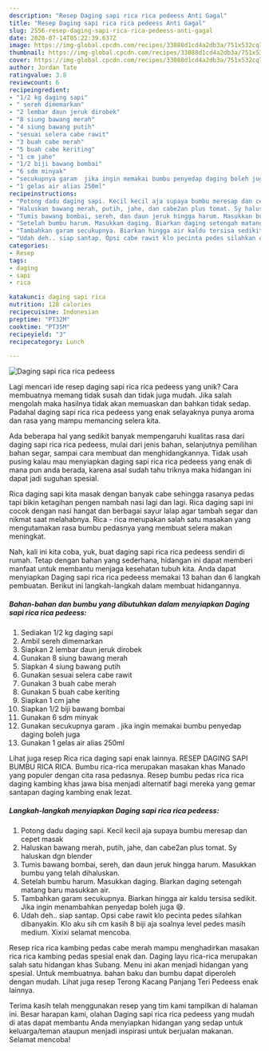 ```yaml
---
description: "Resep Daging sapi rica rica pedeess Anti Gagal"
title: "Resep Daging sapi rica rica pedeess Anti Gagal"
slug: 2556-resep-daging-sapi-rica-rica-pedeess-anti-gagal
date: 2020-07-14T05:22:39.637Z
image: https://img-global.cpcdn.com/recipes/33088d1cd4a2db3a/751x532cq70/daging-sapi-rica-rica-pedeess-foto-resep-utama.jpg
thumbnail: https://img-global.cpcdn.com/recipes/33088d1cd4a2db3a/751x532cq70/daging-sapi-rica-rica-pedeess-foto-resep-utama.jpg
cover: https://img-global.cpcdn.com/recipes/33088d1cd4a2db3a/751x532cq70/daging-sapi-rica-rica-pedeess-foto-resep-utama.jpg
author: Jordan Tate
ratingvalue: 3.8
reviewcount: 6
recipeingredient:
- "1/2 kg daging sapi"
- " sereh dimemarkan"
- "2 lembar daun jeruk dirobek"
- "8 siung bawang merah"
- "4 siung bawang putih"
- "sesuai selera cabe rawit"
- "3 buah cabe merah"
- "5 buah cabe keriting"
- "1 cm jahe"
- "1/2 biji bawang bombai"
- "6 sdm minyak"
- "secukupnya garam  jika ingin memakai bumbu penyedap daging boleh juga"
- "1 gelas air alias 250ml"
recipeinstructions:
- "Potong dadu daging sapi. Kecil kecil aja supaya bumbu meresap dan cepet masak"
- "Haluskan bawang merah, putih, jahe, dan cabe2an plus tomat. Sy haluskan dgn blender"
- "Tumis bawang bombai, sereh, dan daun jeruk hingga harum. Masukkan bumbu yang telah dihaluskan."
- "Setelah bumbu harum. Masukkan daging. Biarkan daging setengah matang baru masukkan air."
- "Tambahkan garam secukupnya. Biarkan hingga air kaldu tersisa sedikit. Jika ingin menambahkan penyedap boleh juga 😄."
- "Udah deh.. siap santap. Opsi cabe rawit klo pecinta pedes silahkan dibanyakin. Klo aku sih cm kasih 8 biji aja soalnya level pedes masih medium. Xixixi selamat mencoba."
categories:
- Resep
tags:
- daging
- sapi
- rica

katakunci: daging sapi rica 
nutrition: 128 calories
recipecuisine: Indonesian
preptime: "PT32M"
cooktime: "PT35M"
recipeyield: "3"
recipecategory: Lunch

---
```



![Daging sapi rica rica pedeess](https://img-global.cpcdn.com/recipes/33088d1cd4a2db3a/751x532cq70/daging-sapi-rica-rica-pedeess-foto-resep-utama.jpg)

Lagi mencari ide resep daging sapi rica rica pedeess yang unik? Cara membuatnya memang tidak susah dan tidak juga mudah. Jika salah mengolah maka hasilnya tidak akan memuaskan dan bahkan tidak sedap. Padahal daging sapi rica rica pedeess yang enak selayaknya punya aroma dan rasa yang mampu memancing selera kita.

Ada beberapa hal yang sedikit banyak mempengaruhi kualitas rasa dari daging sapi rica rica pedeess, mulai dari jenis bahan, selanjutnya pemilihan bahan segar, sampai cara membuat dan menghidangkannya. Tidak usah pusing kalau mau menyiapkan daging sapi rica rica pedeess yang enak di mana pun anda berada, karena asal sudah tahu triknya maka hidangan ini dapat jadi suguhan spesial.

Rica daging sapi kita masak dengan banyak cabe sehingga rasanya pedas tapi bikin ketagihan pengen nambah nasi lagi dan lagi. Rica daging sapi ini cocok dengan nasi hangat dan berbagai sayur lalap agar tambah segar dan nikmat saat melahabnya. Rica - rica merupakan salah satu masakan yang mengutamakan rasa bumbu pedasnya yang membuat selera makan meningkat.


Nah, kali ini kita coba, yuk, buat daging sapi rica rica pedeess sendiri di rumah. Tetap dengan bahan yang sederhana, hidangan ini dapat memberi manfaat untuk membantu menjaga kesehatan tubuh kita. Anda dapat menyiapkan Daging sapi rica rica pedeess memakai 13 bahan dan 6 langkah pembuatan. Berikut ini langkah-langkah dalam membuat hidangannya.

<!--inarticleads1-->

##### Bahan-bahan dan bumbu yang dibutuhkan dalam menyiapkan Daging sapi rica rica pedeess:

1. Sediakan 1/2 kg daging sapi
1. Ambil  sereh dimemarkan
1. Siapkan 2 lembar daun jeruk dirobek
1. Gunakan 8 siung bawang merah
1. Siapkan 4 siung bawang putih
1. Gunakan sesuai selera cabe rawit
1. Gunakan 3 buah cabe merah
1. Gunakan 5 buah cabe keriting
1. Siapkan 1 cm jahe
1. Siapkan 1/2 biji bawang bombai
1. Gunakan 6 sdm minyak
1. Gunakan secukupnya garam . jika ingin memakai bumbu penyedap daging boleh juga
1. Gunakan 1 gelas air alias 250ml


Lihat juga resep Rica rica daging sapi enak lainnya. RESEP DAGING SAPI BUMBU RICA RICA. Bumbu rica-rica merupakan masakan khas Manado yang populer dengan cita rasa pedasnya. Resep bumbu pedas rica rica daging kambing khas jawa bisa menjadi alternatif bagi mereka yang gemar santapan daging kambing enak lezat. 

<!--inarticleads2-->

##### Langkah-langkah menyiapkan Daging sapi rica rica pedeess:

1. Potong dadu daging sapi. Kecil kecil aja supaya bumbu meresap dan cepet masak
1. Haluskan bawang merah, putih, jahe, dan cabe2an plus tomat. Sy haluskan dgn blender
1. Tumis bawang bombai, sereh, dan daun jeruk hingga harum. Masukkan bumbu yang telah dihaluskan.
1. Setelah bumbu harum. Masukkan daging. Biarkan daging setengah matang baru masukkan air.
1. Tambahkan garam secukupnya. Biarkan hingga air kaldu tersisa sedikit. Jika ingin menambahkan penyedap boleh juga 😄.
1. Udah deh.. siap santap. Opsi cabe rawit klo pecinta pedes silahkan dibanyakin. Klo aku sih cm kasih 8 biji aja soalnya level pedes masih medium. Xixixi selamat mencoba.


Resep rica rica kambing pedas cabe merah mampu menghadirkan masakan rica rica kambing pedas spesial enak dan. Daging layu rica-rica merupakan salah satu hidangan khas Subang. Menu ini akan menjadi hidangan yang spesial. Untuk membuatnya. bahan baku dan bumbu dapat diperoleh dengan mudah. Lihat juga resep Terong Kacang Panjang Teri Pedeess enak lainnya. 

Terima kasih telah menggunakan resep yang tim kami tampilkan di halaman ini. Besar harapan kami, olahan Daging sapi rica rica pedeess yang mudah di atas dapat membantu Anda menyiapkan hidangan yang sedap untuk keluarga/teman ataupun menjadi inspirasi untuk berjualan makanan. Selamat mencoba!

